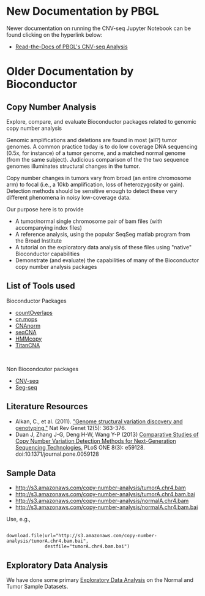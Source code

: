 New Documentation by PBGL
=========================

Newer documentation on running the CNV-seq Jupyter Notebook can be found clicking on the hyperlink below:

* <a href="https://copy-number-analysis.readthedocs.io/en/latest/">Read-the-Docs of PBGL's CNV-seq Analysis</a>

Older Documentation by Bioconductor
=================================

Copy Number Analysis 
---------------------------------

Explore, compare, and evaluate Bioconductor packages related to genomic copy number analysis

Genomic amplifications and deletions are found in most (all?) tumor genomes.  A common practice today is to do low coverage DNA sequencing (0.5x, for instance) of a tumor genome, and a matched normal genome (from the same subject).  Judicious comparison of the the two sequence genomes illuminates structural changes in the tumor.

Copy number changes in tumors vary from broad (an entire chromosome arm) to focal (i.e., a 10kb amplification, loss of heterozygosity or gain).   Detection methods should be sensitive enough to detect these very different phenomena in noisy low-coverage data.

Our purpose here is to provide

* A tumor/normal single chromosome pair of bam files (with accompanying index files)
* A reference analysis, using the popular SeqSeg matlab program from the Broad Institute
* A tutorial on the exploratory data analysis of these files using "native" Bioconductor capabilities
* Demonstrate (and evaluate) the capabilities of many of the Bioconductor copy number analysis packages

List of Tools used
--------------------------
Bioconductor Packages
* <a href="https://github.com/Bioconductor/copy-number-analysis/wiki/CountOverlaps-method-from-IRanges-Package">countOverlaps</a>
* <a href="https://github.com/Bioconductor/copy-number-analysis/wiki/cn.mops">cn.mops</a>
* <a href="https://github.com/Bioconductor/copy-number-analysis/wiki/CNAnorm">CNAnorm</a>
* <a href="https://github.com/Bioconductor/copy-number-analysis/wiki/seqCNA">seqCNA</a>
* <a href="https://github.com/Bioconductor/copy-number-analysis/wiki/HMMcopy">HMMcopy</a>  
* <a href ="https://github.com/Bioconductor/copy-number-analysis/wiki/TitanCNA">TitanCNA</a>
<br>

Non Biocondcutor packages
* <a href="https://github.com/Bioconductor/copy-number-analysis/wiki/CNV-seq">CNV-seq</a>
* <a href="https://github.com/Bioconductor/copy-number-analysis/wiki/SegSeq">Seg-seq</a>


Literature Resources
--------------------------------
* Alkan, C., et al. (2011). <a href="http://www.ncbi.nlm.nih.gov/pubmed/21358748">"Genome structural variation discovery and genotyping."</a> Nat Rev Genet 12(5): 363-376. 
* Duan J, Zhang J-G, Deng H-W, Wang Y-P (2013) <a href="http://www.plosone.org/article/info%3Adoi%2F10.1371%2Fjournal.pone.0059128">Comparative Studies of Copy Number Variation Detection Methods for Next-Generation Sequencing Technologies.</a> PLoS ONE 8(3): e59128. doi:10.1371/journal.pone.0059128

Sample Data
--------------------
* http://s3.amazonaws.com/copy-number-analysis/tumorA.chr4.bam
* http://s3.amazonaws.com/copy-number-analysis/tumorA.chr4.bam.bai
* http://s3.amazonaws.com/copy-number-analysis/normalA.chr4.bam
* http://s3.amazonaws.com/copy-number-analysis/normalA.chr4.bam.bai

Use, e.g.,
<pre><code> 
download.file(url="http://s3.amazonaws.com/copy-number-analysis/tumorA.chr4.bam.bai",
              destfile="tumorA.chr4.bam.bai")
</code></pre>


Exploratory Data Analysis
----------------------------------------
We have done some primary <a href="https://github.com/Bioconductor/copy-number-analysis/wiki/Exploratory-Data-Analysis">Exploratory Data Analysis</a> on the Normal and Tumor Sample Datasets.

